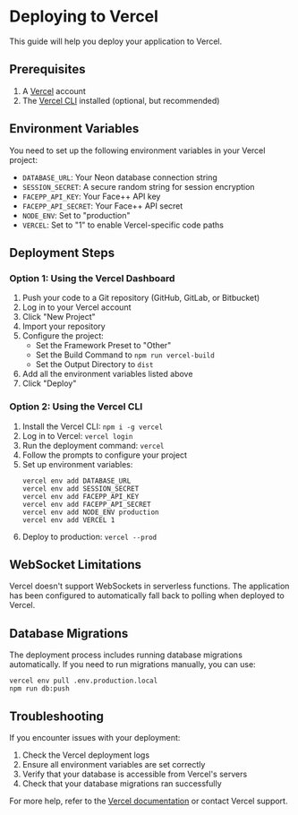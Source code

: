 # Deploying to Vercel

This guide will help you deploy your application to Vercel.

## Prerequisites

1. A [Vercel](https://vercel.com) account
2. The [Vercel CLI](https://vercel.com/docs/cli) installed (optional, but recommended)

## Environment Variables

You need to set up the following environment variables in your Vercel project:

- `DATABASE_URL`: Your Neon database connection string
- `SESSION_SECRET`: A secure random string for session encryption
- `FACEPP_API_KEY`: Your Face++ API key
- `FACEPP_API_SECRET`: Your Face++ API secret
- `NODE_ENV`: Set to "production"
- `VERCEL`: Set to "1" to enable Vercel-specific code paths

## Deployment Steps

### Option 1: Using the Vercel Dashboard

1. Push your code to a Git repository (GitHub, GitLab, or Bitbucket)
2. Log in to your Vercel account
3. Click "New Project"
4. Import your repository
5. Configure the project:
   - Set the Framework Preset to "Other"
   - Set the Build Command to `npm run vercel-build`
   - Set the Output Directory to `dist`
6. Add all the environment variables listed above
7. Click "Deploy"

### Option 2: Using the Vercel CLI

1. Install the Vercel CLI: `npm i -g vercel`
2. Log in to Vercel: `vercel login`
3. Run the deployment command: `vercel`
4. Follow the prompts to configure your project
5. Set up environment variables:
   ```
   vercel env add DATABASE_URL
   vercel env add SESSION_SECRET
   vercel env add FACEPP_API_KEY
   vercel env add FACEPP_API_SECRET
   vercel env add NODE_ENV production
   vercel env add VERCEL 1
   ```
6. Deploy to production: `vercel --prod`

## WebSocket Limitations

Vercel doesn't support WebSockets in serverless functions. The application has been configured to automatically fall back to polling when deployed to Vercel.

## Database Migrations

The deployment process includes running database migrations automatically. If you need to run migrations manually, you can use:

```
vercel env pull .env.production.local
npm run db:push
```

## Troubleshooting

If you encounter issues with your deployment:

1. Check the Vercel deployment logs
2. Ensure all environment variables are set correctly
3. Verify that your database is accessible from Vercel's servers
4. Check that your database migrations ran successfully

For more help, refer to the [Vercel documentation](https://vercel.com/docs) or contact Vercel support.
